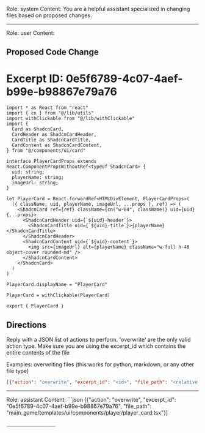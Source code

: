 Role: system
Content: You are a helpful assistant specialized in changing files based on proposed changes.
__________________
Role: user
Content: 
## Proposed Code Change
# Excerpt ID: 0e5f6789-4c07-4aef-b99e-b98867e79a76
```main_game/templates/ui/components/player/player_card.tsx
import * as React from "react"
import { cn } from "@/lib/utils"
import withClickable from "@/lib/withClickable"
import {
  Card as ShadcnCard,
  CardHeader as ShadcnCardHeader,
  CardTitle as ShadcnCardTitle,
  CardContent as ShadcnCardContent,
} from "@/components/ui/card"

interface PlayerCardProps extends React.ComponentPropsWithoutRef<typeof ShadcnCard> {
  uid: string;
  playerName: string;
  imageUrl: string;
}

let PlayerCard = React.forwardRef<HTMLDivElement, PlayerCardProps>(
  ({ className, uid, playerName, imageUrl, ...props }, ref) => (
    <ShadcnCard ref={ref} className={cn("w-64", className)} uid={uid} {...props}>
      <ShadcnCardHeader uid={`${uid}-header`}>
        <ShadcnCardTitle uid={`${uid}-title`}>{playerName}</ShadcnCardTitle>
      </ShadcnCardHeader>
      <ShadcnCardContent uid={`${uid}-content`}>
        <img src={imageUrl} alt={playerName} className="w-full h-48 object-cover rounded-md" />
      </ShadcnCardContent>
    </ShadcnCard>
  )
)

PlayerCard.displayName = "PlayerCard"

PlayerCard = withClickable(PlayerCard)

export { PlayerCard }
```

## Directions
Reply with a JSON list of actions to perform. 'overwrite' are the only valid action type. 
Make sure you are using the excerpt_id which contains the entire contents of the file

Examples:
overwriting files (this works for python, markdown, or any other file type)
```json output_example1
[{"action": "overwrite", "excerpt_id": "<id>", "file_path": "<relative file path>"}]
```

__________________
Role: assistant
Content: ```json
[{"action": "overwrite", "excerpt_id": "0e5f6789-4c07-4aef-b99e-b98867e79a76", "file_path": "main_game/templates/ui/components/player/player_card.tsx"}]
```
__________________
